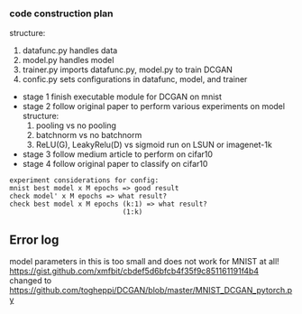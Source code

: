 ### code construction plan

structure:
1. datafunc.py handles data
2. model.py handles model
3. trainer.py imports datafunc.py, model.py to train DCGAN
4. confic.py sets configurations in datafunc, model, and trainer

* stage 1
finish executable module for DCGAN on mnist
* stage 2
follow original paper to perform various experiments on model structure:
	1. pooling vs no pooling
	2. batchnorm vs no batchnorm
	3. ReLU(G), LeakyRelu(D) vs sigmoid
run on LSUN or imagenet-1k
* stage 3
follow medium article to perform on cifar10
* stage 4
follow original paper to classify on cifar10

```
experiment considerations for config:
mnist best model x M epochs => good result
check model' x M epochs => what result?
check best model x M epochs (k:1) => what result?
							(1:k)
```


## Error log
model parameters in this is too small and does not work for MNIST at all!
https://gist.github.com/xmfbit/cbdef5d6bfcb4f35f9c851161191f4b4
changed to 
https://github.com/togheppi/DCGAN/blob/master/MNIST_DCGAN_pytorch.py